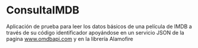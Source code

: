 # ConsultaIMDB
Aplicación de prueba para leer los datos básicos de una película de IMDB a través de su código identificador apoyándose en un servicio JSON de la pagina www.omdbapi.com y en la librería Alamofire
